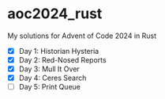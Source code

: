 # aoc2024_rust

My solutions for Advent of Code 2024 in Rust

- [x] Day 1: Historian Hysteria
- [x] Day 2: Red-Nosed Reports
- [x] Day 3: Mull It Over
- [X] Day 4: Ceres Search
- [ ] Day 5: Print Queue
